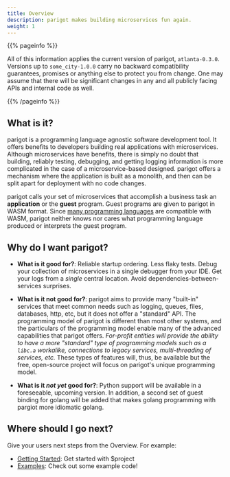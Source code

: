 ```yaml
---
title: Overview
description: parigot makes building microservices fun again.
weight: 1
---
```


{{% pageinfo %}} 

All of this information applies the current version of parigot, `atlanta-0.3.0`.
Versions up to `some_city-1.0.0` carry no backward compatibility guarantees,
promises or anything else to protect you from change.  One may assume that
there will be significant changes in any and all publicly facing APIs and
internal code as well.  

{{% /pageinfo %}}


## What is it?
parigot is a programming language agnostic software development tool.  It offers
benefits to developers building real applications with microservices.  Although
microservices have benefits, there is simply no doubt that building,
reliably testing, debugging, and getting logging information is more 
complicated in the case of a microservice-based designed.  parigot offers a
mechanism where the application is built as a monolith, and then can be 
split apart for deployment with no code changes. 

parigot calls your set of microservices that accomplish a business task an
__application__ or the __guest__ program.  Guest programs are given to parigot
in WASM format.  Since [many programming languages](https://github.com/appcypher/awesome-wasm-langs)
are compatible with WASM, parigot neither knows nor cares what programming 
language produced or interprets the guest program.




## Why do I want parigot?

* **What is it good for?**: Reliable startup ordering.  Less flaky tests.  Debug your collection of microservices in a single debugger from your IDE.  Get your logs from a _single_ central location. Avoid dependencies-between-services surprises.

* **What is it not good for?**: parigot aims to provide many "built-in" services that meet common needs such as logging, queues, files, databases, http, etc, but it does not offer a "standard" API.  The programming model of parigot is different than most other systems, and the particulars of the programming model enable many of the advanced capabilities that parigot offers.  _For-profit entities will provide the ability to have a  more "standard" type of programming models such as a `libc.a` workalike, connections to legacy services, multi-threading of services, etc._  These types of features will, thus, be available but the free, open-source project will focus on parigot's unique programming model.

* **What is it *not yet* good for?**: Python support will be available in a foreseeable, upcoming version.  In addition, a second set of guest binding for golang will be added that makes golang programming with pargiot more idiomatic golang.  

## Where should I go next?

Give your users next steps from the Overview. For example:

* [Getting Started](/docs/getting-started/): Get started with $project
* [Examples](/docs/examples/): Check out some example code!

